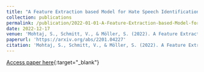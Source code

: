 ```yaml
---
title: "A Feature Extraction based Model for Hate Speech Identification"
collection: publications
permalink: /publication/2022-01-01-A-Feature-Extraction-based-Model-for-Hate-Speech-Identification
date: 2022-12-17
venue: 'Mohtaj, S., Schmitt, V., & Möller, S. (2022). A Feature Extraction based Model for Hate Speech Identification. Forum of Information Retrieval Evaluation (FIRE).'
paperurl: 'https://arxiv.org/abs/2201.04227'
citation: 'Mohtaj, S., Schmitt, V., & Möller, S. (2022). A Feature Extraction based Model for Hate Speech Identification.'
---
```


[Access paper here](https://arxiv.org/abs/2201.04227){:target="_blank"}
